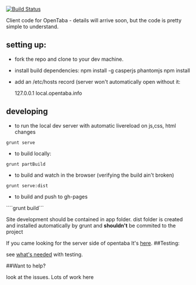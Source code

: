 [![Build Status](https://travis-ci.org/alonisser/opentaba-client.png?branch=master)](https://travis-ci.org/alonisser/opentaba-client)Client code for OpenTaba - details will arrive soon, but the code is pretty simple to understand.## setting up:* fork the repo and clone to your dev machine.* install build dependencies:npm install -g casperjs phantomjsnpm install* add an /etc/hosts record (server won't automatically open without it:    127.0.0.1 		local.opentaba.info## developing* to run the local dev server with automatic livereload on js,css, html changes```grunt serve```* to build locally:```grunt partBuild```* to build and watch in the browser (verifying the build ain't broken)```grunt serve:dist```* to build and push to gh-pages````grunt build```Site development should be contained in app folder.dist folder is created and installed automatically by grunt and **shouldn't** be commited to the projectIf you came looking for the server side of opentaba It's [here](https://github.com/niryariv/opentaba-server).##Testing:see [what's needed](tests/testing.md) with testing.##Want to help?look at the issues. Lots of work here